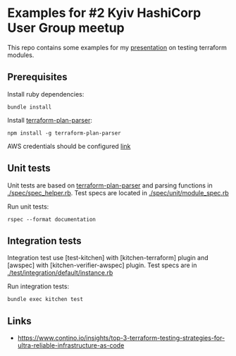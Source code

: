 # Examples for #2 Kyiv HashiCorp User Group meetup

This repo contains some examples for my [presentation](https://docs.google.com/presentation/d/1CEKySxgpLP0Y5YRkxxGwIfCI9SlzFq70-TycDw6tG4Y/edit?usp=drivesdk) on testing terraform modules.

## Prerequisites

Install ruby dependencies:
```
bundle install
```

Install [terraform-plan-parser](https://github.com/lifeomic/terraform-plan-parser):
```
npm install -g terraform-plan-parser
```

AWS credentials should be configured [link](https://docs.aws.amazon.com/cli/latest/userguide/cli-chap-getting-started.html#config-settings-and-precedence)

## Unit tests

Unit tests are based on [terraform-plan-parser](https://github.com/lifeomic/terraform-plan-parser) and parsing functions
in [./spec/spec_helper.rb](./spec/spec_helper.rb). Test specs are located in [./spec/unit/module_spec.rb](./spec/unit/module_spec.rb)

Run unit tests:
```
rspec --format documentation
```

## Integration tests

Integration test use [test-kitchen] with [kitchen-terraform] plugin and [awspec] with [kitchen-verifier-awspec] plugin.
Test specs are in [./test/integration/default/instance.rb](./test/integration/default/instance.rb)

Run integration tests:
```
bundle exec kitchen test
```

## Links
- https://www.contino.io/insights/top-3-terraform-testing-strategies-for-ultra-reliable-infrastructure-as-code
